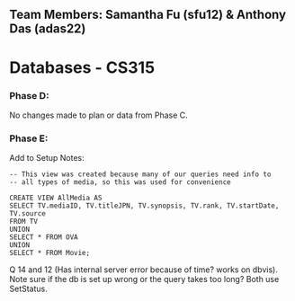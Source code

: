 ## Team Members: Samantha Fu (sfu12) & Anthony Das (adas22)
# Databases - CS315

### Phase D:
No changes made to plan or data from Phase C.

### Phase E:
Add to Setup Notes:
```
-- This view was created because many of our queries need info to
-- all types of media, so this was used for convenience

CREATE VIEW AllMedia AS
SELECT TV.mediaID, TV.titleJPN, TV.synopsis, TV.rank, TV.startDate, TV.source 
FROM TV
UNION
SELECT * FROM OVA
UNION 
SELECT * FROM Movie;

```

Q 14 and 12 (Has internal server error because of time? works on dbvis).
Note sure if the db is set up wrong or the query takes too long? 
Both use SetStatus.